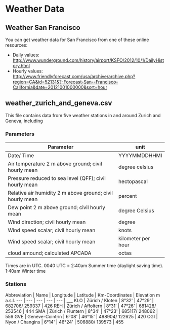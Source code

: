 # Weather Data

## Weather San Francisco
You can get weather data for San Francisco from one of these online resources:
* Daily values: http://www.wunderground.com/history/airport/KSFO/2012/10/1/DailyHistory.html
* Hourly values: http://www.friendlyforecast.com/usa/archive/archive.php?region=CA&id=52131&?-Forecast-San--Francisco-California&date=20121001000000&sort=hour



## weather_zurich_and_geneva.csv

This file contains data from five weather stations in and around Zurich and Geneva, including

### Parameters

| Parameter                                                 |  unit                 |
| -----                                                     |  ----                 |
| Date/ Time                                                |  YYYYMMDDHHMI         |   
| Air temperature 2 m above ground; civil hourly mean       |  degree celsius       |   
| Pressure reduced to sea level (QFF); civil hourly mean    |  hectopascal          |   
| Relative air humidity 2 m above ground; civil hourly mean |  percent              |   
| Dew point 2 m above ground; civil hourly mean             |  degree Celsius       |   
| Wind direction; civil hourly mean                         |  degree               |   
| Wind speed scalar; civil hourly mean                      |  knots                |   
| Wind speed scalar; civil hourly mean                      |  kilometer per hour   |   
| cloud amound; calculated APCADA                           |  octas                |   

Times are in UTC. 
0040 UTC = 2:40am Summer time (daylight saving time). 1:40am Winter time

### Stations

Abbreviation | Name                  | Longitude    | Latitude    | Km-Coordinates | Elevation m a.s.l.
---          | ---                   | ---          | ---         | ---            | ___
KLO          | Zürich / Kloten       | 8°32'        | 47°29'      | 682706/ 259337 | 426
REH          | Zürich / Affoltern    | 8°31'        | 47°26'      | 681428/ 253546 | 444
SMA          | Zürich / Fluntern     | 8°34'        | 47°23'      | 685117/ 248062 | 556
GVE          | Genève-Cointrin       | 6°08'        | 46°15'      | 498904/ 122625 | 420
CGI          | Nyon / Changins       | 6°14'        | 46°24'      | 506880/ 139573 | 455



